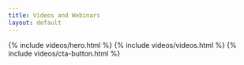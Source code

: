 ```yaml
---
title: Videos and Webinars
layout: default
---
```


{% include videos/hero.html %}
{% include videos/videos.html %}
{% include videos/cta-button.html %}

